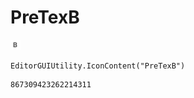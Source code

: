 # PreTexB
![](/img/PreTexB.png)

``` CSharp
EditorGUIUtility.IconContent("PreTexB")
```
```
867309423262214311
```
